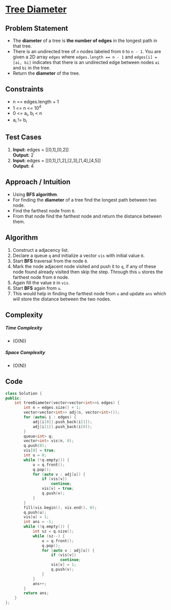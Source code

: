 # [Tree Diameter](https://leetcode.com/problems/tree-diameter/description/)

## Problem Statement
- The **diameter** of a tree is **the number of edges** in the longest path in that tree.
- There is an undirected tree of `n` nodes labeled from `0` to `n - 1`. You are given a 2D array `edges` where `edges.length == n - 1` and `edges[i] = [ai, bi]` indicates that there is an undirected edge between nodes `ai` and `bi` in the tree.
- Return the **diameter** of the tree.




## Constraints
- n == edges.length + 1
- 1 <= n <= 10<sup>4</sup>
- 0 <= a<sub>i</sub>, b<sub>i</sub> < n
- a<sub>i</sub> != b<sub>i</sub>



## Test Cases
1. **Input:** edges = \[[0,1],[0,2]] <br>
**Output:** 2
2. **Input:** edges = \[[0,1],[1,2],[2,3],[1,4],[4,5]]<br>
**Output:** 4



## Approach / Intuition 
- Using **BFS algorithm**.
- For finding the **diameter** of a tree find the longest path between two node.
- Find the farthest node from `0`.
- From that node find the farthest node and return the distance between them.



## Algorithm 
1. Construct a adjacency list.
2. Declare a queue `q` and initialize a vector `vis` with initial value `0`.
3. Start **BFS** traversal from the node `0`. 
4. Mark the node adjacent node visited and push it to `q`, if any of these node found already visited then skip the step. Through this `u` stores the farthest node from `0` node.
5. Again fill the value `0` in  `vis`.
6. Start **BFS** again from `u`.
7. This would help in finding the farthest node from `u` and update `ans` which will store the distance between the two nodes.




## Complexity
##### Time Complexity
- \(O(N)\)
##### Space Complexity
- \(O(N)\)




## Code
```cpp
class Solution {
public:
    int treeDiameter(vector<vector<int>>& edges) {
        int n = edges.size() + 1;
        vector<vector<int>> adj(n, vector<int>());
        for (auto& i : edges) {
            adj[i[0]].push_back(i[1]);
            adj[i[1]].push_back(i[0]);
        }
        queue<int> q;
        vector<int> vis(n, 0);
        q.push(0);
        vis[0] = true;
        int u = 0;
        while (!q.empty()) {
            u = q.front();
            q.pop();
            for (auto v : adj[u]) {
                if (vis[v])
                    continue;
                vis[v] = true;
                q.push(v);
            }
        }
        fill(vis.begin(), vis.end(), 0);
        q.push(u);
        vis[u] = 1;
        int ans = -1;
        while (!q.empty()) {
            int sz = q.size();
            while (sz--) {
                u = q.front();
                q.pop();
                for (auto v : adj[u]) {
                    if (vis[v])
                        continue;
                    vis[v] = 1;
                    q.push(v);
                }
            }
            ans++;
        }
        return ans;
    }
};

```     